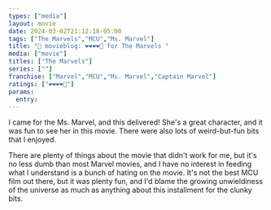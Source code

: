 ```yaml
---
types: ["media"]
layout: movie
date: 2024-03-02T21:12:18-05:00
tags: ["The Marvels","MCU","Ms. Marvel"]
title: "🍿 movieblog: ❤️❤️❤️❤️🖤 for The Marvels "
media: ["movie"]
titles: ["The Marvels"]
series: [""]
franchise: ["Marvel","MCU","Ms. Marvel","Captain Marvel"]
ratings: ["❤️❤️❤️❤️🖤"]
params:
  entry:
---
```

I came for the Ms. Marvel, and this delivered! She's a great character, and it was fun to see her in this movie. There were also lots of weird-but-fun bits that I enjoyed.

There are plenty of things about the movie that didn't work for me, but it's no less dumb than most Marvel movies, and I have no interest in feeding what I understand is a bunch of hating on the movie. It's not the best MCU film out there, but it was plenty fun, and I'd blame the growing unwieldiness of the universe as much as anything about this installment for the clunky bits.
